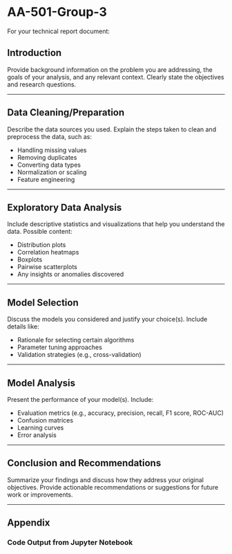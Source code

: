 # AA-501-Group-3

For your technical report document:

## Introduction
Provide background information on the problem you are addressing, the goals of your analysis, and any relevant context. Clearly state the objectives and research questions.

---

## Data Cleaning/Preparation
Describe the data sources you used. Explain the steps taken to clean and preprocess the data, such as:
- Handling missing values
- Removing duplicates
- Converting data types
- Normalization or scaling
- Feature engineering

---

## Exploratory Data Analysis
Include descriptive statistics and visualizations that help you understand the data. Possible content:
- Distribution plots
- Correlation heatmaps
- Boxplots
- Pairwise scatterplots
- Any insights or anomalies discovered

---

## Model Selection
Discuss the models you considered and justify your choice(s). Include details like:
- Rationale for selecting certain algorithms
- Parameter tuning approaches
- Validation strategies (e.g., cross-validation)

---

## Model Analysis
Present the performance of your model(s). Include:
- Evaluation metrics (e.g., accuracy, precision, recall, F1 score, ROC-AUC)
- Confusion matrices
- Learning curves
- Error analysis

---

## Conclusion and Recommendations
Summarize your findings and discuss how they address your original objectives. Provide actionable recommendations or suggestions for future work or improvements.

---

## Appendix
### Code Output from Jupyter Notebook
